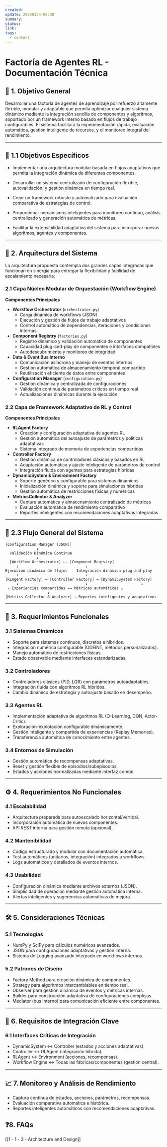 ```yaml
---
created: 
update: 20250324-06:38
summary: 
status: 
link: 
tags:
  - content
---
```

# Factoría de Agentes RL - Documentación Técnica

## 🚩 **1. Objetivo General**

Desarrollar una factoría de agentes de aprendizaje por refuerzo altamente flexible, modular y adaptable que permita optimizar cualquier sistema dinámico mediante la integración sencilla de componentes y algoritmos, soportado por un framework interno basado en flujos de trabajo configurables. El sistema facilitará la experimentación rápida, evaluación automática, gestión inteligente de recursos, y el monitoreo integral del rendimiento.

---

## 🎯 **1.1 Objetivos Específicos**

- Implementar una arquitectura modular basada en flujos adaptativos que permita la integración dinámica de diferentes componentes.
    
- Desarrollar un sistema centralizado de configuración flexible, autovalidación, y gestión dinámica en tiempo real.
    
- Crear un framework robusto y automatizado para evaluación comparativa de estrategias de control.
    
- Proporcionar mecanismos inteligentes para monitoreo continuo, análisis centralizado y generación automática de métricas.
    
- Facilitar la extensibilidad adaptativa del sistema para incorporar nuevos algoritmos, agentes y componentes.

---

## 🧩 **2. Arquitectura del Sistema**

La arquitectura propuesta contempla dos grandes capas integradas que funcionan en sinergia para entregar la flexibilidad y facilidad de escalamiento necesaria:

### 2.1 **Capa Núcleo Modular de Orquestación (Workflow Engine)**

**Componentes Principales**
- **Workflow Orchestrator** (`orchestrator.py`)
    - Carga dinámica de workflows (JSON)
    - Ejecución y gestión de flujos de trabajo adaptativos
    - Control automático de dependencias, iteraciones y condiciones internas
- **Component Registry** (`factories.py`)
    - Registro dinámico y validación automática de componentes
    - Capacidad plug-and-play de componentes e interfaces compatibles
    - Autodescubrimiento y monitoreo de integridad
- **Data & Event Bus Interno**
    - Comunicación asíncrona y manejo de eventos internos
    - Gestión automática de almacenamiento temporal compartido
    - Reutilización eficiente de datos entre componentes
- **Configuration Manager** (`configuration.py`)
    - Gestión dinámica y centralizada de configuraciones
    - Validación continua de parámetros críticos en tiempo real
    - Actualizaciones dinámicas durante la ejecución

### 2.2 **Capa de Framework Adaptativo de RL y Control**

**Componentes Principales**
- **RLAgent Factory**
    - Creación y configuración adaptativa de agentes RL
    - Gestión automática del autoajuste de parámetros y políticas adaptativas
    - Sistema integrado de memoria de experiencias compartidas
- **Controller Factory**
    - Gestión dinámica de controladores clásicos y basados en RL
    - Adaptación automática y ajuste inteligente de parámetros de control
    - Integración fluida con agentes para estrategias híbridas
- **DynamicSystem & Environment Factory**
    - Soporte genérico y configurable para sistemas dinámicos
    - Inicialización dinámica y soporte para simulaciones híbridas
    - Gestión automática de restricciones físicas y numéricas
- **MetricsCollector & Analyzer**
    - Captura automática y almacenamiento centralizado de métricas
    - Evaluación automática de rendimiento comparativo
    - Reportes inteligentes con recomendaciones adaptativas integradas

---

## 📌 **2.3 Flujo General del Sistema**


```
[Configuration Manager (JSON)] 
              ↓
  Validación Dinámica Continua
              ↓
  [Workflow Orchestrator] ←→ [Component Registry] 
     ↓                              ↓
Ejecución dinámica de flujos    Integración dinámica plug-and-play
     ↓                              ↓
[RLAgent Factory] ↔ [Controller Factory] ↔ [DynamicSystem Factory]
     ↓                              ↓                        ↓
 ↘ Experiencias compartidas ←→ Métricas automáticas ↙
                   ↓
[Metrics Collector & Analyzer] → Reportes inteligentes y adaptativos
```

---

## 🚀 **3. Requerimientos Funcionales**

### 3.1 Sistemas Dinámicos

- Soporte para sistemas continuos, discretos e híbridos.
- Integración numérica configurable (ODEINT, métodos personalizados).
- Manejo automático de restricciones físicas.
- Estado observable mediante interfaces estandarizadas.

### 3.2 Controladores

- Controladores clásicos (PID, LQR) con parámetros autoadaptables.
- Integración fluida con algoritmos RL híbridos.
- Cambio dinámico de estrategia y autoajuste basado en desempeño.

### 3.3 Agentes RL

- Implementación adaptativa de algoritmos RL (Q-Learning, DQN, Actor-Critic).
- Exploración-explotación configurable dinámicamente.
- Gestión inteligente y compartida de experiencias (Replay Memories).
- Transferencia automática de conocimiento entre agentes.

### 3.4 Entornos de Simulación

- Gestión automática de recompensas adaptativas.
- Reset y gestión flexible de episodios/subepisodios.
- Estados y acciones normalizadas mediante interfaz común.

---

## ⚙️ **4. Requerimientos No Funcionales**

### 4.1 Escalabilidad

- Arquitectura preparada para autoescalado horizontal/vertical.
- Incorporación automática de nuevos componentes.
- API REST interna para gestión remota (opcional).

### 4.2 Mantenibilidad

- Código estructurado y modular con documentación automática.
- Test automáticos (unitarios, integración) integrados a workflows.
- Logs automáticos y detallados de eventos internos.

### 4.3 Usabilidad

- Configuración dinámica mediante archivos externos (JSON).
- Simplicidad de operación mediante gestión automática interna.
- Alertas inteligentes y sugerencias automáticas de mejora.

---

## 🛠 **5. Consideraciones Técnicas**

### 5.1 Tecnologías

- NumPy y SciPy para cálculos numéricos avanzados.
- JSON para configuraciones adaptativas y gestión interna.
- Sistema de Logging avanzado integrado en workflows internos.

### 5.2 Patrones de Diseño

- Factory Method para creación dinámica de componentes.
- Strategy para algoritmos intercambiables en tiempo real.
- Observer para gestión dinámica de eventos y métricas internas.
- Builder para construcción adaptativa de configuraciones complejas.
- Mediator (bus interno) para comunicación eficiente entre componentes.

---

## 🔄 **6. Requisitos de Integración Clave**

### 6.1 Interfaces Críticas de Integración

- DynamicSystem ↔ Controller (estados y acciones adaptativas).
- Controller ↔ RLAgent (integración híbrida).
- RLAgent ↔ Environment (acciones, recompensas).
- Workflow Engine ↔ Todas las fábricas/componentes (gestión central).

---

## 📈 **7. Monitoreo y Análisis de Rendimiento**

- Captura continua de estados, acciones, parámetros, recompensas.
- Evaluación comparativa automática e histórica.
- Reportes inteligentes automáticos con recomendaciones adaptativas.

## ❓8. FAQs

[[1 - 1 - 3 - Architecture and Design]]

